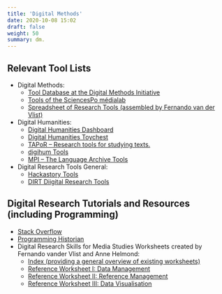 ```yaml
---
title: 'Digital Methods'
date: 2020-10-08 15:02
draft: false
weight: 50
summary: dm.
---
```




## Relevant Tool Lists

- Digital Methods:
	- [Tool Database at the Digital Methods Initiative](https://wiki.digitalmethods.net/Dmi/ToolDatabase)
	- [Tools of the SciencesPo médialab](http://tools.medialab.sciences-po.fr/)
	- [Spreadsheet of Research Tools (assembled by Fernando van der Vlist)](https://docs.google.com/spreadsheets/d/1GHh7rw1XQqla9xvXg9hTNm67TGmeOXTu_Og_thIO8QI/edit#gid=1084385301)
- Digital Humanities:
	- [Digital Humanities Dashboard](http://dhdashboard.de/)
	- [Digital Humanities Toychest](http://dhresourcesforprojectbuilding.pbworks.com/w/page/69244319/Digital%20Humanities%20Tools)
	- [TAPoR – Research tools for studying texts.](http://tapor.ca/home)
	- [digihum Tools](http://digihum.de/tools/)
	- [MPI – The Language Archive Tools](https://tla.mpi.nl/tools/tla-tools/)
- Digital Research Tools General:
	- [Hackastory Tools](https://tools.hackastory.com/)
	- [DIRT Diigital Research Tools](https://dirtdirectory.org/)

## Digital Research Tutorials and Resources (including Programming)

- [Stack Overflow](https://stackoverflow.com/)
- [Programming Historian](https://programminghistorian.org/)
- Digital Research Skills for Media Studies Worksheets created by Fernando vander Vlist and Anne Helmond:
	- [Index (providing a general overview of existing worksheets)](bit.ly/msrw-index)
	- [Reference Worksheet I: Data Management](bit.ly/msrw-1)
	- [Reference Worksheet II: Reference Management](bit.ly/msrw-2)
	- [Reference Worksheet III: Data Visualisation](bit.ly/msrw-3)

